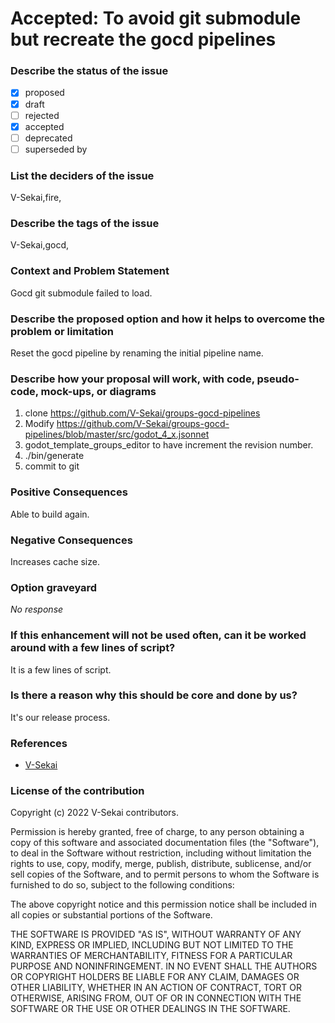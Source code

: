 # Accepted: To avoid git submodule but recreate the gocd pipelines

### Describe the status of the issue

- [x] proposed
- [x] draft
- [ ] rejected
- [x] accepted
- [ ] deprecated
- [ ] superseded by

### List the deciders of the issue

V-Sekai,fire,

### Describe the tags of the issue

V-Sekai,gocd,

### Context and Problem Statement

Gocd git submodule failed to load.

### Describe the proposed option and how it helps to overcome the problem or limitation

Reset the gocd pipeline by renaming the initial pipeline name.

### Describe how your proposal will work, with code, pseudo-code, mock-ups, or diagrams

1. clone <https://github.com/V-Sekai/groups-gocd-pipelines>
2. Modify <https://github.com/V-Sekai/groups-gocd-pipelines/blob/master/src/godot_4_x.jsonnet>
3. godot_template_groups_editor to have increment the revision number.
4. ./bin/generate
5. commit to git

### Positive Consequences

Able to build again.

### Negative Consequences

Increases cache size.

### Option graveyard

_No response_

### If this enhancement will not be used often, can it be worked around with a few lines of script?

It is a few lines of script.

### Is there a reason why this should be core and done by us?

It's our release process.

### References

- [V-Sekai](https://v-sekai.org/)

### License of the contribution

Copyright (c) 2022 V-Sekai contributors.

Permission is hereby granted, free of charge, to any person obtaining a copy of this software and associated documentation files (the "Software"), to deal in the Software without restriction, including without limitation the rights to use, copy, modify, merge, publish, distribute, sublicense, and/or sell copies of the Software, and to permit persons to whom the Software is furnished to do so, subject to the following conditions:

The above copyright notice and this permission notice shall be included in all copies or substantial portions of the Software.

THE SOFTWARE IS PROVIDED "AS IS", WITHOUT WARRANTY OF ANY KIND, EXPRESS OR IMPLIED, INCLUDING BUT NOT LIMITED TO THE WARRANTIES OF MERCHANTABILITY, FITNESS FOR A PARTICULAR PURPOSE AND NONINFRINGEMENT. IN NO EVENT SHALL THE AUTHORS OR COPYRIGHT HOLDERS BE LIABLE FOR ANY CLAIM, DAMAGES OR OTHER LIABILITY, WHETHER IN AN ACTION OF CONTRACT, TORT OR OTHERWISE, ARISING FROM, OUT OF OR IN CONNECTION WITH THE SOFTWARE OR THE USE OR OTHER DEALINGS IN THE SOFTWARE.
